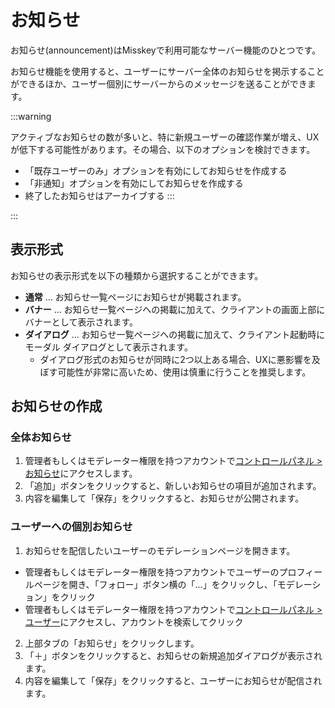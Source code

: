 # お知らせ

お知らせ(announcement)はMisskeyで利用可能なサーバー機能のひとつです。

お知らせ機能を使用すると、ユーザーにサーバー全体のお知らせを掲示することができるほか、ユーザー個別にサーバーからのメッセージを送ることができます。

:::warning

アクティブなお知らせの数が多いと、特に新規ユーザーの確認作業が増え、UXが低下する可能性があります。その場合、以下のオプションを検討できます。

- 「既存ユーザーのみ」オプションを有効にしてお知らせを作成する
- 「非通知」オプションを有効にしてお知らせを作成する
- 終了したお知らせはアーカイブする
  :::

:::

## 表示形式

お知らせの表示形式を以下の種類から選択することができます。

- **通常** ... お知らせ一覧ページにお知らせが掲載されます。
- **バナー** ... お知らせ一覧ページへの掲載に加えて、クライアントの画面上部にバナーとして表示されます。
- **ダイアログ** ... お知らせ一覧ページへの掲載に加えて、クライアント起動時にモーダル ダイアログとして表示されます。
  - ダイアログ形式のお知らせが同時に2つ以上ある場合、UXに悪影響を及ぼす可能性が非常に高いため、使用は慎重に行うことを推奨します。

## お知らせの作成

### 全体お知らせ

1. 管理者もしくはモデレーター権限を持つアカウントで[コントロールパネル > お知らせ](x-mi-web://admin/announcements)にアクセスします。
2. 「追加」ボタンをクリックすると、新しいお知らせの項目が追加されます。
3. 内容を編集して「保存」をクリックすると、お知らせが公開されます。

### ユーザーへの個別お知らせ

1. お知らせを配信したいユーザーのモデレーションページを開きます。

- 管理者もしくはモデレーター権限を持つアカウントでユーザーのプロフィールページを開き、「フォロー」ボタン横の「…」をクリックし、「モデレーション」をクリック
- 管理者もしくはモデレーター権限を持つアカウントで[コントロールパネル > ユーザー](x-mi-web://admin/users)にアクセスし、アカウントを検索してクリック

2. 上部タブの「お知らせ」をクリックします。
3. 「＋」ボタンをクリックすると、お知らせの新規追加ダイアログが表示されます。
4. 内容を編集して「保存」をクリックすると、ユーザーにお知らせが配信されます。
